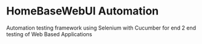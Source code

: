 # HomeBaseWebUI Automation 

Automation testing framework using Selenium with Cucumber for end 2 end testing of Web Based Applications